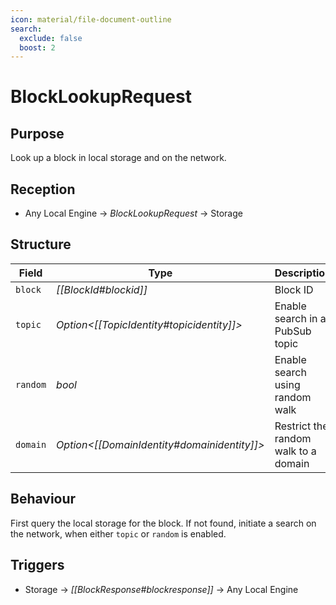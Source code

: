 ```yaml
---
icon: material/file-document-outline
search:
  exclude: false
  boost: 2
---
```


# BlockLookupRequest

## Purpose

<!-- --8<-- [start:purpose] -->
Look up a block in local storage and on the network.
<!-- --8<-- [end:purpose] -->

## Reception

<!-- --8<-- [start:reception] -->
- Any Local Engine $\to$ *BlockLookupRequest* $\to$ Storage
<!-- --8<-- [end:reception] -->

## Structure

| Field    | Type                                          | Description                          |
|----------|-----------------------------------------------|--------------------------------------|
| `block`  | *[[BlockId#blockid]]*                         | Block ID                             |
| `topic`  | *Option<[[TopicIdentity#topicidentity]]>*   | Enable search in a PubSub topic      |
| `random` | *bool*                                        | Enable search using random walk      |
| `domain` | *Option<[[DomainIdentity#domainidentity]]>* | Restrict the random walk to a domain |

## Behaviour

First query the local storage for the block.
If not found, initiate a search on the network, when either `topic` or `random` is enabled.

## Triggers

<!-- --8<-- [start:triggers] -->
- Storage $\to$ *[[BlockResponse#blockresponse]]* $\to$ Any Local Engine
<!-- --8<-- [end:triggers] -->
